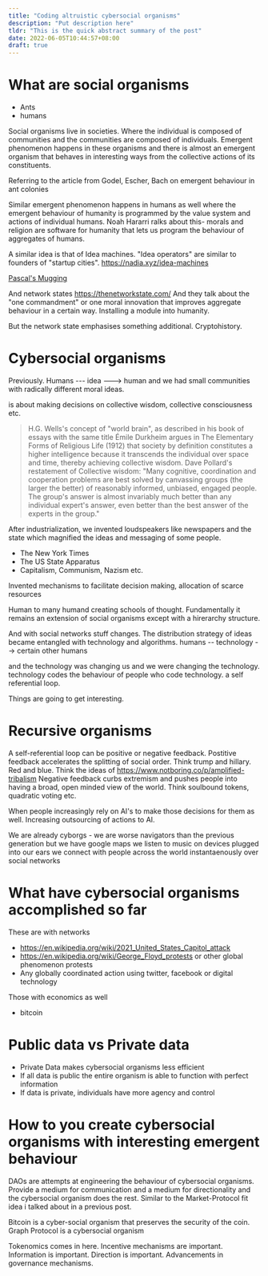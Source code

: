 ```yaml
---
title: "Coding altruistic cybersocial organisms"
description: "Put description here"
tldr: "This is the quick abstract summary of the post"
date: 2022-06-05T10:44:57+08:00
draft: true
---
```


# What are social organisms

- Ants
- humans

Social organisms live in societies. Where the individual is composed of communities and the communities are composed of individuals.
Emergent phenomenon happens in these organisms and there is almost an emergent organism that behaves in interesting ways from the collective actions of its
constituents.

Referring to the article from Godel, Escher, Bach on emergent behaviour in ant colonies

Similar emergent phenomenon happens in humans as well where the emergent behaviour of humanity is programmed by the value system and actions of individual humans. Noah Hararri ralks about this- morals and religion are software for humanity that lets us program the behaviour of aggregates of humans.

A similar idea is that of Idea machines. "Idea operators" are similar to founders of "startup cities".
https://nadia.xyz/idea-machines

[Pascal's Mugging](https://patrickjuli.us/2019/11/10/pascals-mugging/)

And network states
https://thenetworkstate.com/
And they talk about the "one commandment" or one moral innovation that improves aggregate behaviour in a certain way. Installing a module into humanity.

But the network state emphasises something additional. Cryptohistory.

# Cybersocial organisms

Previously. Humans --- idea ---> human and we had small communities with radically different moral ideas.

is about making decisions on collective wisdom, collective consciousness etc.

> H.G. Wells's concept of "world brain", as described in his book of essays with the same title
> Émile Durkheim argues in The Elementary Forms of Religious Life (1912) that society by definition constitutes a higher intelligence because it transcends the individual over space and time, thereby achieving collective wisdom.
> Dave Pollard's restatement of Collective wisdom: "Many cognitive, coordination and cooperation problems are best solved by canvassing groups (the larger the better) of reasonably informed, unbiased, engaged people. The group's answer is almost invariably much better than any individual expert's answer, even better than the best answer of the experts in the group."

After industrialization, we invented loudspeakers like newspapers and the state which magnified the ideas and messaging of some people.

- The New York Times
- The US State Apparatus
- Capitalism, Communism, Nazism etc.

Invented mechanisms to facilitate decision making, allocation of scarce resources

Human to many humand creating schools of thought. Fundamentally it remains an extension of social organisms except with a hirerarchy structure.

And with social networks stuff changes. The distribution strategy of ideas became entangled with technology and algorithms. humans -- technology --> certain other humans

and the technology was changing us and we were changing the technology. technology codes the behaviour of people who code technology. a self referential loop.

Things are going to get interesting.

# Recursive organisms

A self-referential loop can be positive or negative feedback. Postitive feedback accelerates the splitting of social order. Think trump and hillary. Red and blue. Think the ideas of https://www.notboring.co/p/amplified-tribalism Negative feedback curbs extremism and pushes people into having a broad, open minded view of the world. Think soulbound tokens, quadratic voting etc.

When people increasingly rely on AI's to make those decisions for them as well. Increasing outsourcing of actions to AI.

We are already cyborgs - we are worse navigators than the previous generation but we have google maps
we listen to music on devices plugged into our ears
we connect with people across the world instantaenously over social networks

# What have cybersocial organisms accomplished so far

These are with networks

- https://en.wikipedia.org/wiki/2021_United_States_Capitol_attack
- https://en.wikipedia.org/wiki/George_Floyd_protests or other global phenomenon protests
- Any globally coordinated action using twitter, facebook or digital technology

Those with economics as well

- bitcoin

# Public data vs Private data

- Private Data makes cybersocial organisms less efficient
- If all data is public the entire organism is able to function with perfect information
- If data is private, individuals have more agency and control

# How to you create cybersocial organisms with interesting emergent behaviour

DAOs are attempts at engineering the behaviour of cybersocial organisms. Provide a medium for communication and a medium for directionality and the cybersocial organism does the rest. Similar to the Market-Protocol fit idea i talked about in a previous post.

Bitcoin is a cyber-social organism that preserves the security of the coin. Graph Protocol is a cybersocial organism

Tokenomics comes in here.
Incentive mechanisms are important.
Information is important.
Direction is important.
Advancements in governance mechanisms.

